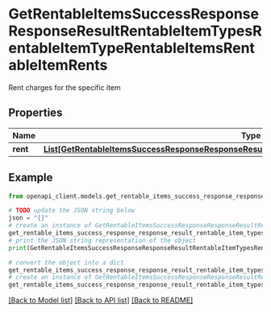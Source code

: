 # GetRentableItemsSuccessResponseResponseResultRentableItemTypesRentableItemTypeRentableItemsRentableItemRents

Rent charges for the specific item

## Properties

Name | Type | Description | Notes
------------ | ------------- | ------------- | -------------
**rent** | [**List[GetRentableItemsSuccessResponseResponseResultRentableItemTypesRentableItemTypeRentsRent]**](GetRentableItemsSuccessResponseResponseResultRentableItemTypesRentableItemTypeRentsRent.md) |  | 

## Example

```python
from openapi_client.models.get_rentable_items_success_response_response_result_rentable_item_types_rentable_item_type_rentable_items_rentable_item_rents import GetRentableItemsSuccessResponseResponseResultRentableItemTypesRentableItemTypeRentableItemsRentableItemRents

# TODO update the JSON string below
json = "{}"
# create an instance of GetRentableItemsSuccessResponseResponseResultRentableItemTypesRentableItemTypeRentableItemsRentableItemRents from a JSON string
get_rentable_items_success_response_response_result_rentable_item_types_rentable_item_type_rentable_items_rentable_item_rents_instance = GetRentableItemsSuccessResponseResponseResultRentableItemTypesRentableItemTypeRentableItemsRentableItemRents.from_json(json)
# print the JSON string representation of the object
print(GetRentableItemsSuccessResponseResponseResultRentableItemTypesRentableItemTypeRentableItemsRentableItemRents.to_json())

# convert the object into a dict
get_rentable_items_success_response_response_result_rentable_item_types_rentable_item_type_rentable_items_rentable_item_rents_dict = get_rentable_items_success_response_response_result_rentable_item_types_rentable_item_type_rentable_items_rentable_item_rents_instance.to_dict()
# create an instance of GetRentableItemsSuccessResponseResponseResultRentableItemTypesRentableItemTypeRentableItemsRentableItemRents from a dict
get_rentable_items_success_response_response_result_rentable_item_types_rentable_item_type_rentable_items_rentable_item_rents_from_dict = GetRentableItemsSuccessResponseResponseResultRentableItemTypesRentableItemTypeRentableItemsRentableItemRents.from_dict(get_rentable_items_success_response_response_result_rentable_item_types_rentable_item_type_rentable_items_rentable_item_rents_dict)
```
[[Back to Model list]](../README.md#documentation-for-models) [[Back to API list]](../README.md#documentation-for-api-endpoints) [[Back to README]](../README.md)


